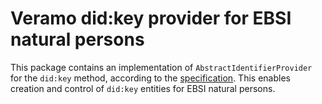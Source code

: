 # Veramo did:key provider for EBSI natural persons

This package contains an implementation of `AbstractIdentifierProvider` for the `did:key` method, according to the [specification](https://ec.europa.eu/digital-building-blocks/wikis/display/EBSIDOC/EBSI+DID+Method).
This enables creation and control of `did:key` entities for EBSI natural persons.
